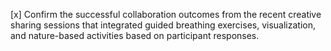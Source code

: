[x] Confirm the successful collaboration outcomes from the recent creative sharing sessions that integrated guided breathing exercises, visualization, and nature-based activities based on participant responses.